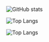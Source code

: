 ![GitHub stats](https://github-readme-stats.vercel.app/api?username=blazsmaster&show_icons=true)

![Top Langs](https://github-readme-stats.vercel.app/api/top-langs/?username=blazsmaster)

![Top Langs](https://github-readme-stats.vercel.app/api/top-langs/?username=blazsmaster&layout=compact)
